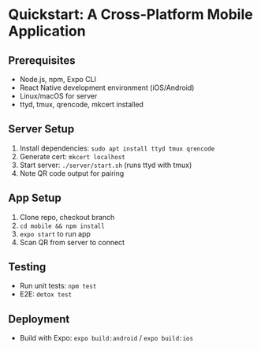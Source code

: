 # Quickstart: A Cross-Platform Mobile Application

## Prerequisites
- Node.js, npm, Expo CLI
- React Native development environment (iOS/Android)
- Linux/macOS for server
- ttyd, tmux, qrencode, mkcert installed

## Server Setup
1. Install dependencies: `sudo apt install ttyd tmux qrencode`
2. Generate cert: `mkcert localhost`
3. Start server: `./server/start.sh` (runs ttyd with tmux)
4. Note QR code output for pairing

## App Setup
1. Clone repo, checkout branch
2. `cd mobile && npm install`
3. `expo start` to run app
4. Scan QR from server to connect

## Testing
- Run unit tests: `npm test`
- E2E: `detox test`

## Deployment
- Build with Expo: `expo build:android` / `expo build:ios`